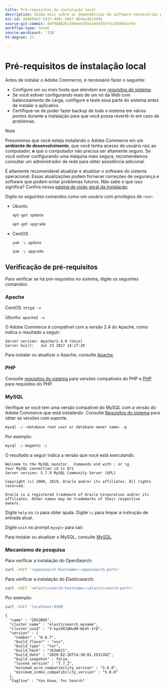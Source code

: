 ```yaml
---
title: Pré-requisitos de instalação local
description: Saiba mais sobre as dependências de software necessárias para instalações locais do Adobe Commerce.
exl-id: dd4694e7-5437-440c-bb67-804ae36149de
source-git-commit: ddf988826c29b4ebf054a4d4fb5f4c285662ef4e
workflow-type: tm+mt
source-wordcount: '316'
ht-degree: 1%

---
```


# Pré-requisitos de instalação local

Antes de instalar o Adobe Commerce, é necessário fazer o seguinte:

* Configure um ou mais hosts que atendam aos [requisitos de sistema](../system-requirements.md).
* Se você estiver configurando mais de um nó da Web com balanceamento de carga, configure e teste essa parte do sistema _antes_ de instalar o aplicativo.
* Certifique-se de poder fazer backup de todo o sistema em vários pontos durante a instalação para que você possa revertê-lo em caso de problemas.

>[!NOTE]
>
>Presumimos que você esteja instalando o Adobe Commerce em um **ambiente de desenvolvimento**, que você tenha acesso de usuário raiz ao computador, **e** que o computador não precisa ser altamente seguro. Se você estiver configurando uma máquina mais segura, recomendamos consultar um administrador de rede para obter assistência adicional.

É altamente recomendável atualizar e atualizar o software do sistema operacional. Essas atualizações podem fornecer correções de segurança e software que podem evitar problemas futuros. Não sabe o que isso significa? Confira nossa [página de visão geral da instalação](../overview.md).

Digite os seguintes comandos como um usuário com privilégios de `root`:

* Ubuntu

  ```bash
  apt-get update
  ```

  ```bash
  apt-get upgrade
  ```

* CentOS

  ```bash
  yum -y update
  ```

  ```bash
  yum -y upgrade
  ```

## Verificação de pré-requisitos

Para verificar se há pré-requisitos no sistema, digite os seguintes comandos:

### Apache

CentOS: `httpd -v`

Ubuntu: `apache2 -v`

O Adobe Commerce é compatível com a versão 2.4 do Apache, como indica o resultado a seguir:

```terminal
Server version: Apache/2.4.0 (Unix)
Server built:   Jul 23 2017 14:17:29
```

Para instalar ou atualizar o Apache, consulte [Apache](web-server/apache.md).

### PHP

Consulte [requisitos do sistema](../system-requirements.md) para versões compatíveis do PHP e [PHP](../system-requirements.md#php-settings) para requisitos do PHP.

### MySQL

Verifique se você tem uma versão compatível do MySQL com a versão do Adobe Commerce que está instalando. Consulte [Requisitos do sistema](../system-requirements.md) para obter as versões com suporte.

```bash
mysql -u <database root user or database owner name> -p
```

Por exemplo:

```bash
mysql -u magento -p
```

O resultado a seguir indica a versão que você está executando.

```terminal
Welcome to the MySQL monitor.  Commands end with ; or \g.
Your MySQL connection id is 871
Server version: 5.7.9 MySQL Community Server (GPL)

Copyright (c) 2000, 2019, Oracle and/or its affiliates. All rights reserved.

Oracle is a registered trademark of Oracle Corporation and/or its
affiliates. Other names may be trademarks of their respective
owners.
```

Digite `help` ou `\h` para obter ajuda. Digite `\c` para limpar a instrução de entrada atual.

Digite `exit` no prompt `mysql>` para sair.

Para instalar ou atualizar o MySQL, consulte [MySQL](database/mysql.md).

### Mecanismo de pesquisa

Para verificar a instalação do OpenSearch:

```bash
curl -XGET '<opensearch-hostname>:<opensearch-port>'
```

Para verificar a instalação do Elasticsearch:

```bash
curl -XGET '<elasticsearch-hostname>:<elasticsearch-port>'
```

Por exemplo:

```bash
curl -XGET 'localhost:9200'
```

```terminal
{
  "name" : "Z0S2B05",
  "cluster_name" : "elasticsearch_myname",
  "cluster_uuid" : "V-kpikRJQHudN-Wzdt-IrQ",
  "version" : {
    "number" : "6.8.7",
    "build_flavor" : "oss",
    "build_type" : "tar",
    "build_hash" : "c63e621",
    "build_date" : "2020-02-26T14:38:01.193138Z",
    "build_snapshot" : false,
    "lucene_version" : "7.7.2",
    "minimum_wire_compatibility_version" : "5.6.0",
    "minimum_index_compatibility_version" : "5.0.0"
  },
  "tagline" : "You Know, for Search"
```
